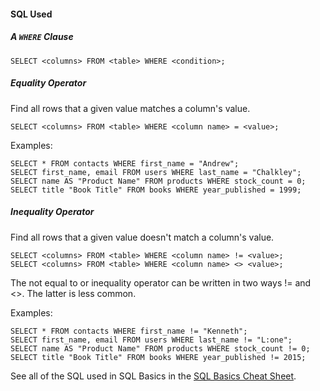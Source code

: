 #### SQL Used
##### A `WHERE` Clause
```
SELECT <columns> FROM <table> WHERE <condition>;
```
##### Equality Operator
Find all rows that a given value matches a column's value.
```
SELECT <columns> FROM <table> WHERE <column name> = <value>;
```
Examples:
```
SELECT * FROM contacts WHERE first_name = "Andrew";
SELECT first_name, email FROM users WHERE last_name = "Chalkley";
SELECT name AS "Product Name" FROM products WHERE stock_count = 0;
SELECT title "Book Title" FROM books WHERE year_published = 1999;
```
##### Inequality Operator
Find all rows that a given value doesn't match a column's value.
```
SELECT <columns> FROM <table> WHERE <column name> != <value>;
SELECT <columns> FROM <table> WHERE <column name> <> <value>;
```
The not equal to or inequality operator can be written in two ways != and <>. The latter is less common.

Examples:
```
SELECT * FROM contacts WHERE first_name != "Kenneth";
SELECT first_name, email FROM users WHERE last_name != "L:one";
SELECT name AS "Product Name" FROM products WHERE stock_count != 0;
SELECT title "Book Title" FROM books WHERE year_published != 2015;
```
See all of the SQL used in SQL Basics in the [SQL Basics Cheat Sheet](https://github.com/treehouse/cheatsheets/blob/master/sql_basics/cheatsheet.md).